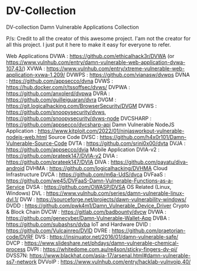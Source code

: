 # DV-Collection
DV-collection
Damn Vulnerable Applications Collection

P/s: Credit to all the creator of this awesome project. I'am not the creator for all this project. I just put it here to make it easy for everyone to refer.

Web Applications
DVWA : https://github.com/ethicalhack3r/DVWA (or https://www.vulnhub.com/entry/damn-vulnerable-web-application-dvwa-107,43/)
XVWA : https://www.vulnhub.com/entry/xtreme-vulnerable-web-application-xvwa-1,209/
DVWPS : https://github.com/vianasw/dvwps
DVNA : https://github.com/appsecco/dvna
DVWS : https://hub.docker.com/r/tssoffsec/dvws/
DVPWA : https://github.com/anxolerd/dvpwa
DVRA : https://github.com/guilleiguaran/dvra
DVGM : https://git.logicalhacking.com/BrowserSecurity/DVGM
DVWS : https://github.com/snoopysecurity/dvws, https://github.com/snoopysecurity/dvws-node
DVCSHARP : https://github.com/appsecco/dvcsharp-api
Damn Vulnerable NodeJS Application : https://www.kitploit.com/2022/01/ninjasworkout-vulnerable-nodejs-web.html
Source Code
DVSC : https://github.com/h4x0r101/Damn-Vulnerable-Source-Code
DVTA : https://github.com/srini0x00/dvta
DVJA : https://github.com/appsecco/dvja
Mobile Application
DVIA-v2 : https://github.com/prateek147/DVIA-v2
DVIA : https://github.com/prateek147/DVIA
DIVA : https://github.com/payatu/diva-android
DVHMA : https://github.com/logicalhacking/DVHMA
Cloud Infrastructure
DVCA : https://github.com/m6a-UdS/dvca
DVFaaS : https://github.com/we45/DVFaaS-Damn-Vulnerable-Functions-as-a-Service
DVSA : https://github.com/OWASP/DVSA
OS Related (Linux, Windows)
DVL : https://www.vulnhub.com/series/damn-vulnerable-linux-dvl,1/
DVW : https://sourceforge.net/projects/dawn-vulnerability-windows/
DVDD : https://github.com/pwk4m1/Damn_Vulnerable_Device_Driver
Crypto & Block Chain
DVCW : https://gitlab.com/badbounty/dvcw
DVWA : https://github.com/genecyber/Damn-Vulnerable-Wallet-App
DVBA : https://github.com/subashsn/dvba
IoT and Hardware
DVID : https://github.com/Vulcainreo/DVID
DVRE : https://github.com/praetorian-code/DVRF
DVS : https://insinuator.net/2016/01/damn-vulnerable-safe/
DVCP : https://www.slideshare.net/phdays/damn-vulnerable-chemical-process
DVPI : https://whitedome.com.au/re4son/sticky-fingers-dv-pi/
DVSS7N: https://www.blackhat.com/asia-17/arsenal.html#damn-vulnerable-ss7-network
DVVoIP : https://www.vulnhub.com/entry/hacklab-vulnvoip,40/
